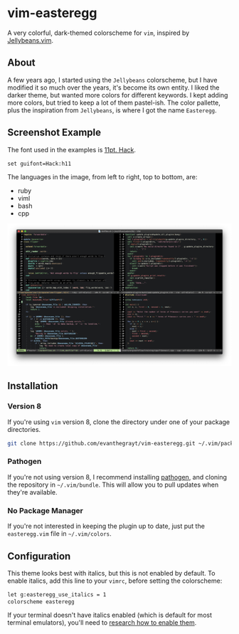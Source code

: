 # vim-easteregg
A very colorful, dark-themed colorscheme for `vim`, inspired by
[Jellybeans.vim](https://github.com/nanotech/jellybeans.vim).

## About
A few years ago, I started using the `Jellybeans` colorscheme, but I have
modified it so much over the years, it's become its own entity. I liked the
darker theme, but wanted more colors for different keywords. I kept adding more
colors, but tried to keep a lot of them pastel-ish. The color pallette, plus the
inspiration from `Jellybeans`, is where I got the name `Easteregg`.

## Screenshot Example
The font used in the examples is [11pt. Hack](https://sourcefoundry.org/hack/).
```vim
set guifont=Hack:h11
```
The languages in the image, from left to right, top to bottom, are:
- ruby
- viml
- bash
- cpp

![](images/easteregg.jpg)

## Installation
### Version 8
If you're using `vim` version 8, clone the directory under one of your package
directories.

```bash
git clone https://github.com/evanthegrayt/vim-easteregg.git ~/.vim/pack/$PACKAGE_DIRECTORY/start/easteregg
```

### Pathogen
If you're not using version 8, I recommend installing
[pathogen](https://github.com/tpope/vim-pathogen), and cloning the repository in
`~/.vim/bundle`. This will allow you to pull updates when they're available.

### No Package Manager
If you're not interested in keeping the plugin up to date, just put the
`easteregg.vim` file in `~/.vim/colors`.

## Configuration
This theme looks best with italics, but this is not enabled by default. To
enable italics, add this line to your `vimrc`, before setting the colorscheme:
```vim
let g:easteregg_use_italics = 1
colorscheme easteregg
```
If your terminal doesn't have italics enabled (which is default for most
terminal emulators), you'll need to [research how to enable
them](https://github.com/evanthegrayt/dotfiles/blob/master/dotfiles/xterm-256color.terminfo#L3).

